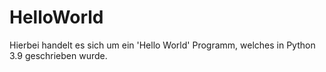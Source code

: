 # HelloWorld
Hierbei handelt es sich um ein 'Hello World' Programm, welches in Python 3.9 geschrieben wurde.

